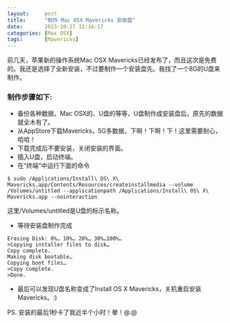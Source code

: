 ```yaml
---
layout:     post
title:      "制作 Mac OSX Mavericks 安装盘"
date:       2013-10-27 11:16:17
categories: [Max OSX]
tags:       [Mavericks]
---
```


前几天，苹果新的操作系统Mac OSX Mavericks已经发布了，而且这次是免费的。我还是选择了全新安装，不过要制作一个安装盘先。我找了一个8G的U盘来制作。
<!--more-->

### 制作步骤如下:

- 备份各种数据，Mac OSX的、U盘的等等，U盘制作成安装盘后，原先的数据就全木有了。
- 从AppStore下载Mavericks，5G多数据，下啊！下啊！下！这里需要耐心，哈哈！
- 下载完成后不要安装，关闭安装的界面。
- 插入U盘，启动终端。
- 在“终端”中运行下面的命令

```shell
$ sudo /Applications/Install\ OS\ X\ Mavericks.app/Contents/Resources/createinstallmedia --volume /Volumes/untitled --applicationpath /Applications/Install\ OS\ X\ Mavericks.app --nointeraction
```

这里/Volumes/untitled是U盘的标示名称。

- 等待安装盘制作完成

```shell
Erasing Disk: 0%… 10%… 20%… 30%…100%… 
>Copying installer files to disk… 
Copy complete. 
Making disk bootable… 
Copying boot files… 
>Copy complete. 
>Done.
```

- 最后可以发现U盘名称变成了Install OS X Mavericks，关机重启安装Mavericks。:)

PS. 安装的最后1秒卡了我近半个小时！晕！@.@

